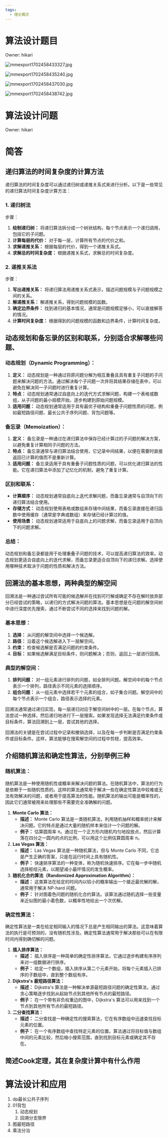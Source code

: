 ```yaml
---
tags:
  - 理论概念
---
```


# 算法设计题目

Owner: hikari

![mmexport1702458433327.jpg](mmexport1702458433327.jpg)

![mmexport1702458435240.jpg](mmexport1702458435240.jpg)

![mmexport1702458437030.jpg](mmexport1702458437030.jpg)

![mmexport1702458438742.jpg](mmexport1702458438742.jpg)

# 算法设计问题

Owner: hikari
# 简答

## 递归算法的时间复杂度的计算方法

递归算法的时间复杂度可以通过递归树或递推关系式来进行分析。以下是一些常见的递归算法时间复杂度计算方法：

### **1. 递归树法**

步骤：

1. **绘制递归树：** 将递归算法拆分成一个树状结构，每个节点表示一个递归调用，包括它的子问题。
2. **计算每层的代价：** 对于每一层，计算所有节点的代价之和。
3. **求解递推关系：** 根据每层的代价，得到一个递推关系式。
4. **求解总的时间复杂度：** 根据递推关系式，求解总的时间复杂度。

### **2. 递推关系法**

步骤：

1. **写出递推关系：** 将递归算法用递推关系式表示，描述问题规模与子问题规模之间的关系。
2. **解递推关系：** 解递推关系，得到问题规模的函数。
3. **确定边界条件：** 找到递归的基本情况，通常是问题规模足够小，可以直接解答的情况。
4. **计算时间复杂度：** 根据得到的问题规模的函数和边界条件，计算时间复杂度。

## 动态规划和备忘录的区别和联系，分别适合求解哪些问题、

### **动态规划（Dynamic Programming）：**

1. **定义：** 动态规划是一种通过将原问题分解为相互重叠且具有重复子问题的子问题来解决问题的方法。通过解决每个子问题一次并将其结果存储在表中，可以避免在解决同一子问题时进行重复计算。
2. **特点：** 动态规划通常通过自底向上的迭代方式求解问题，构建一个表格或数组，从子问题的最小规模开始，逐步构建到原始问题规模。
3. **适用问题：** 动态规划通常适用于具有最优子结构和重叠子问题性质的问题，例如最短路径问题、最长公共子序列问题、背包问题等。

### **备忘录（Memoization）：**

1. **定义：** 备忘录是一种通过在递归算法中保存已经计算过的子问题的解决方案，以避免重复计算相同子问题的方法。
2. **特点：** 备忘录通常与递归算法结合使用，它记录中间结果，以便在需要时直接返回已计算的值而不是重新计算。
3. **适用问题：** 备忘录适用于具有重叠子问题性质的问题，可以优化递归算法的性能。它在递归算法中添加了记忆化的机制，避免了重复计算。

### **区别和联系：**

- **计算顺序：** 动态规划通常自底向上迭代求解问题，而备忘录通常与自顶向下的递归算法结合使用。
- **存储方式：** 动态规划使用表格或数组来存储中间结果，而备忘录直接在递归函数中使用缓存（通常是字典或数组）来存储已经计算过的值。
- **使用场景：** 动态规划通常适用于自底向上的问题求解，而备忘录适用于自顶向下的问题求解。

### **总结：**

动态规划和备忘录都是用于处理重叠子问题的技术，可以提高递归算法的效率。动态规划更适合自底向上的迭代求解，而备忘录更适合自顶向下的递归求解。选择使用哪种技术取决于问题的性质和解决方法。

## 回溯法的基本思想，两种典型的解空间

回溯法是一种通过尝试所有可能的候选解并在找到可行解或确定不存在解时放弃部分已经尝试的策略，以递归的方式解决问题的算法。基本思想是在问题的解空间树中进行深度优先搜索，通过不断尝试不同的选择来找到问题的解。

### **基本思想：**

1. **选择：** 从问题的解空间中选择一个候选解。
2. **路径：** 沿着这个候选解进入下一层解空间。
3. **约束：** 检查候选解是否满足问题的约束条件。
4. **目标：** 如果候选解满足目标条件，则问题解决；否则，返回上一层进行回溯。

### **典型的解空间：**

1. **排列问题：** 对一组元素进行排列的问题，如全排列问题。解空间中的每个节点表示一个排列，路径表示不同元素的选择顺序。
2. **组合问题：** 从一组元素中选择若干个元素的组合，如子集合问题。解空间中的每个节点表示一个组合，路径表示选择的元素。

回溯法通常通过递归实现，每一层递归对应于解空间树中的一层。在每个节点，算法尝试一种选择，然后递归地进行下一层搜索。如果发现选择无法满足约束条件或目标条件，算法回溯到上一层，尝试其他的选择。

回溯法的关键是在尝试过程中记录和撤销选择，以及在每一步判断是否满足约束条件或目标条件。这样，算法能够在搜索解空间的过程中剪枝，提高效率。

## 介绍随机算法和确定性算法，分别举例三种

### **随机算法：**

随机算法是一种使用随机性或概率来解决问题的算法。在随机算法中，算法的行为是依赖于一些随机性质的。这样的算法通常用于解决一些在确定性算法中较难或无法有效解决的问题，或者用于提高算法的性能。随机算法的输出可能是概率性的，因此它们通常被用来处理那些不需要完全准确解的问题。

1. **Monte Carlo 算法：**
    - **描述：** Monte Carlo 算法是一类随机算法，利用随机抽样和概率统计来解决问题。它的特点是通过大量的随机样本来估计一个问题的解。
    - **例子：** 估算圆周率 π。通过在一个正方形内随机均匀地投放点，然后计算落在四分之一圆内的点的比例，可以用这个比例估算圆周率 π。
2. **Las Vegas 算法：**
    - **描述：** Las Vegas 算法是一种随机算法，但与 Monte Carlo 不同，它总是产生正确的答案，只是在运行时间上具有随机性。
    - **例子：** 快速排序算法的一种变体，称为随机快速排序。它在每一步中随机选择枢纽元素，以期望减小最坏情况的发生概率。
3. **随机化合约算法（Randomized Approximation Algorithm）：**
    - **描述：** 这类算法在给定的时间内以较小的概率输出一个接近最优解的解，通常用于解决 NP-hard 问题。
    - **例子：** 针对图着色问题的随机化合约算法。该算法通过随机选择一些变量来近似图的最小着色数，以概率性地给出一个次优解。

### **确定性算法：**

确定性算法是一类在给定相同输入的情况下总是产生相同输出的算法。这意味着算法的执行是可预测的，没有随机性涉及。确定性算法通常用于解决那些可以在有限时间内得到确切解的问题。

1. **插入排序算法：**
    - **描述：** 插入排序是一种简单的确定性排序算法，它通过逐步构建有序序列来对一组数据进行排序。
    - **例子：** 给定一个数组，插入排序从第二个元素开始，将每个元素插入已排序的子数组中，直到整个数组有序。
2. **Dijkstra's 最短路径算法：**
    - **描述：** Dijkstra's 算法是一种解决单源最短路径问题的确定性算法，通过贪心策略逐步找到从起始节点到其他所有节点的最短路径。
    - **例子：** 在一个带有非负权重边的图中，Dijkstra's 算法可以用来找到一个节点到其他所有节点的最短路径。
3. **二分查找算法：**
    - **描述：** 二分查找是一种确定性的搜索算法，它在有序数组中迅速查找目标元素的位置。
    - **例子：** 在一个有序数组中查找特定元素的位置。算法通过将目标值与数组中间的元素比较，然后缩小搜索范围，直到找到目标元素或确定其不存在。

## 简述Cook定理，其在复杂度计算中有什么作用

# 算法设计和应用

1. dp最长公共子序列
2. 01背包
    1. 动态规划
    2. 回溯分支限界
3. 图最短路径
4. 乘法分治